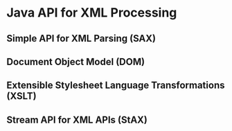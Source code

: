 # Java API for XML Processing

## Simple API for XML Parsing (SAX)
## Document Object Model (DOM)
## Extensible Stylesheet Language Transformations (XSLT)
## Stream API for XML APIs (StAX)

